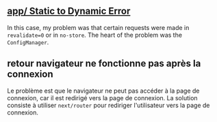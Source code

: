 ## [app/ Static to Dynamic Error](https://nextjs.org/docs/messages/app-static-to-dynamic-error)

In this case, my problem was that certain requests were made in `revalidate=0` or in `no-store`. The heart of the problem was the `ConfigManager`.


## retour navigateur ne fonctionne pas après la connexion

Le problème est que le navigateur ne peut pas accéder à la page de connexion, car il est redirigé vers la page de connexion. La solution consiste à utiliser `next/router` pour rediriger l'utilisateur vers la page de connexion.
